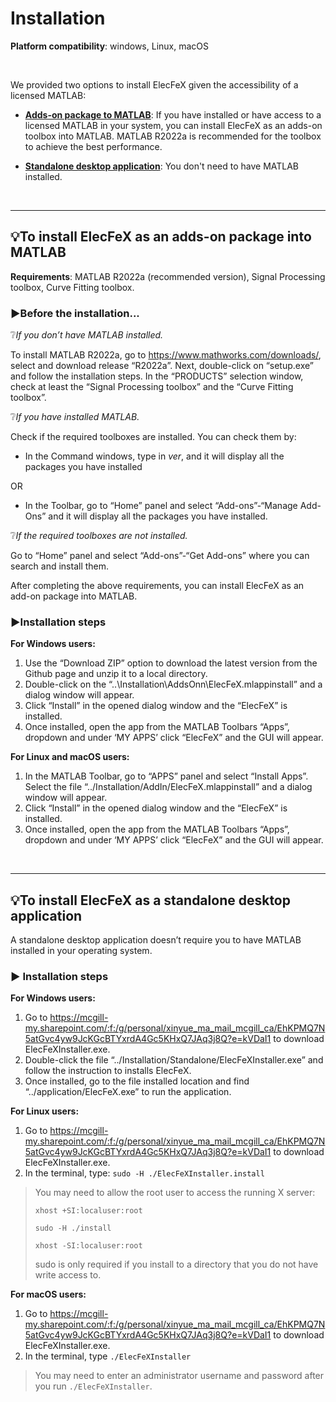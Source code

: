 # Installation

**Platform compatibility**: windows, Linux, macOS

<br>

We provided two options to install ElecFeX given the accessibility of a licensed MATLAB:
- [<b>Adds-on package to MATLAB</b>](#bulbto-install-elecfex-as-an-adds-on-package-into-matlab): If you have installed or have access to a licensed MATLAB in your system, you can install ElecFeX as an adds-on toolbox into MATLAB. MATLAB R2022a is recommended for the toolbox to achieve the best performance.

- [<b>Standalone desktop application</b>](#bulbto-install-elecfex-as-a-standalone-desktop-application): You don't need to have MATLAB installed. 

 <br>

---

## :bulb:To install ElecFeX as an adds-on package into MATLAB 

**Requirements**: MATLAB R2022a (recommended version), Signal Processing toolbox, Curve Fitting toolbox.

### :arrow_forward:Before the installation...

:grey_question:*If you don’t have MATLAB installed.* 

To install MATLAB R2022a, go to https://www.mathworks.com/downloads/, select and download release “R2022a”. Next, double-click on “setup.exe” and follow the installation steps. In the “PRODUCTS” selection window, check at least the “Signal Processing toolbox” and the “Curve Fitting toolbox”. 

:grey_question:*If you have installed MATLAB.* 

Check if the required toolboxes are installed. You can check them by:

- In the Command windows, type in *ver*, and it will display all the packages you have installed

OR

- In the Toolbar, go to “Home” panel and select “Add-ons”-“Manage Add-Ons” and it will display all the packages you have installed. 

:grey_question:*If the required toolboxes are not installed.* 

Go to “Home” panel and select “Add-ons”-“Get Add-ons” where you can search and install them.

After completing the above requirements, you can install ElecFeX as an add-on package into MATLAB.

### :arrow_forward:Installation steps

**For Windows users:**

1. Use the “Download ZIP” option to download the latest version from the Github page and unzip it to a local directory. 
2. Double-click on the “..\Installation\AddsOnn\ElecFeX.mlappinstall” and a dialog window will appear.
3. Click “Install” in the opened dialog window and the “ElecFeX” is installed.
4. Once installed, open the app from the MATLAB Toolbars “Apps”, dropdown and under ‘MY APPS’ click “ElecFeX” and the GUI will appear.

**For Linux and macOS users:**

1. In the MATLAB Toolbar, go to “APPS” panel and select “Install Apps”. Select the file “../Installation/AddIn/ElecFeX.mlappinstall” and a dialog window will appear. 
2. Click “Install” in the opened dialog window and the “ElecFeX” is installed.
3. Once installed, open the app from the MATLAB Toolbars “Apps”, dropdown and under ‘MY APPS’ click “ElecFeX” and the GUI will appear.

<br>

---

## :bulb:To install ElecFeX as a standalone desktop application

A standalone desktop application doesn’t require you to have MATLAB installed in your operating system. 

### :arrow_forward: Installation steps
**For Windows users:**

1. Go to https://mcgill-my.sharepoint.com/:f:/g/personal/xinyue_ma_mail_mcgill_ca/EhKPMQ7N5atGvc4yw9JcKGcBTYxrdA4Gc5KHxQ7JAq3j8Q?e=kVDaI1 to download ElecFeXInstaller.exe. 
2. Double-click the file “../Installation/Standalone/ElecFeXInstaller.exe” and follow the instruction to installs ElecFeX. 
3. Once installed, go to the file installed location and find “../application/ElecFeX.exe” to run the application.


**For Linux users:**

1. Go to https://mcgill-my.sharepoint.com/:f:/g/personal/xinyue_ma_mail_mcgill_ca/EhKPMQ7N5atGvc4yw9JcKGcBTYxrdA4Gc5KHxQ7JAq3j8Q?e=kVDaI1 to download ElecFeXInstaller.exe. 
2. In the terminal, type: `sudo -H ./ElecFeXInstaller.install`
> You may need to allow the root user to access the running X server:
> 
>	`xhost +SI:localuser:root`
>	
>	`sudo -H ./install`
>	
>	`xhost -SI:localuser:root`
>	
> sudo is only required if you install to a directory that you do not have write access to.


**For macOS users:**

1. Go to https://mcgill-my.sharepoint.com/:f:/g/personal/xinyue_ma_mail_mcgill_ca/EhKPMQ7N5atGvc4yw9JcKGcBTYxrdA4Gc5KHxQ7JAq3j8Q?e=kVDaI1 to download ElecFeXInstaller.exe. 
2. In the terminal, type `./ElecFeXInstaller`
> You may need to enter an administrator username and password after you run `./ElecFeXInstaller`.

<br><br><br>
